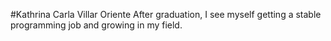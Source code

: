 #Kathrina Carla Villar Oriente
After graduation, I see myself getting a stable programming 
job and growing in my field.
